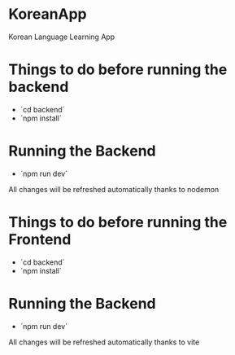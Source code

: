 # KoreanApp
Korean Language Learning App

# Things to do before running the backend
 - ´cd backend´
 - ´npm install´

# Running the Backend
- ´npm run dev´

All changes will be refreshed automatically thanks to nodemon

# Things to do before running the Frontend
 - ´cd backend´
 - ´npm install´

# Running the Backend
- ´npm run dev´

All changes will be refreshed automatically thanks to vite